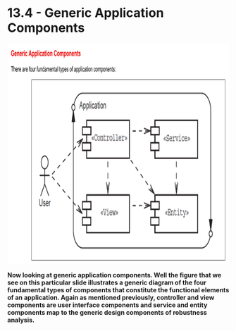 # 13.4 - Generic Application Components

<img src="/images/13_04_01.jpg" width="800" height="500">

**Now looking at generic application components. Well the figure that we see on this particular slide illustrates a generic diagram of the four fundamental types of components that constitute the functional elements of an application. Again as mentioned previously, controller and view components are user interface components and service and entity components map to the generic design components of robustness analysis.**